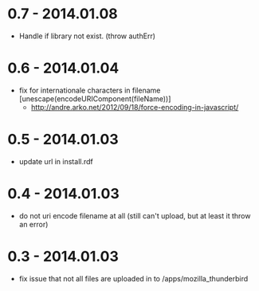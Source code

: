 0.7 - 2014.01.08
================

* Handle if library not exist. (throw authErr)

0.6 - 2014.01.04
================

* fix for internationale characters in filename [unescape(encodeURIComponent(fileName))]
  - http://andre.arko.net/2012/09/18/force-encoding-in-javascript/

0.5 - 2014.01.03
================
* update url in install.rdf

0.4 - 2014.01.03
================
* do not uri encode filename at all (still can't upload, but at least it throw an error)

0.3 - 2014.01.03
================
* fix issue that not all files are uploaded in to /apps/mozilla_thunderbird

